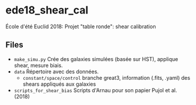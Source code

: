 # ede18_shear_cal
École d'été Euclid 2018: Projet "table ronde": shear calibration

## Files

* `make_simu.py`
  Crée des galaxies simulées (basée sur HST), applique shear, mesure biais.
* `data`
  Répertoire avec des données.
  * `constant/space/control`
    branche great3, information (.fits, .yaml) des shears appliqués aux galaxies
 * `scripts_for_shear_bias`
    Scripts d'Arnau pour son papier Pujol et al. (2018)
